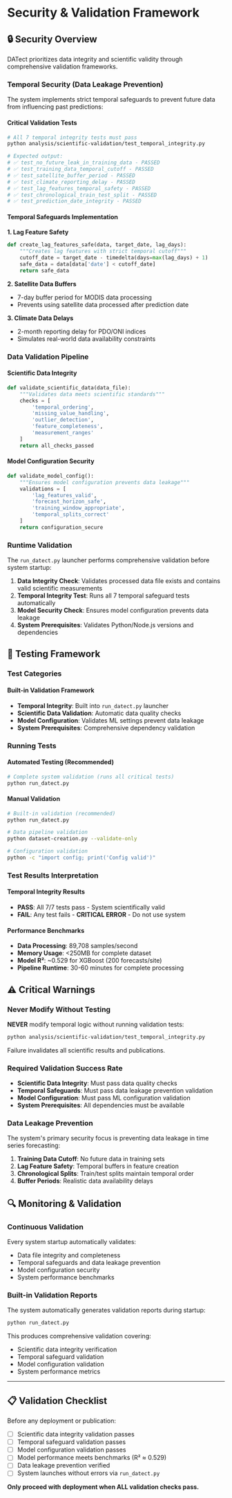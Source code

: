 # Security & Validation Framework

## 🔒 Security Overview

DATect prioritizes data integrity and scientific validity through comprehensive validation frameworks.

### Temporal Security (Data Leakage Prevention)

The system implements strict temporal safeguards to prevent future data from influencing past predictions:

#### Critical Validation Tests
```bash
# All 7 temporal integrity tests must pass
python analysis/scientific-validation/test_temporal_integrity.py

# Expected output:
# ✅ test_no_future_leak_in_training_data - PASSED
# ✅ test_training_data_temporal_cutoff - PASSED  
# ✅ test_satellite_buffer_period - PASSED
# ✅ test_climate_reporting_delay - PASSED
# ✅ test_lag_features_temporal_safety - PASSED
# ✅ test_chronological_train_test_split - PASSED
# ✅ test_prediction_date_integrity - PASSED
```

#### Temporal Safeguards Implementation

**1. Lag Feature Safety**
```python
def create_lag_features_safe(data, target_date, lag_days):
    """Creates lag features with strict temporal cutoff"""
    cutoff_date = target_date - timedelta(days=max(lag_days) + 1)
    safe_data = data[data['date'] < cutoff_date]
    return safe_data
```

**2. Satellite Data Buffers**
- 7-day buffer period for MODIS data processing
- Prevents using satellite data processed after prediction date

**3. Climate Data Delays**
- 2-month reporting delay for PDO/ONI indices
- Simulates real-world data availability constraints

### Data Validation Pipeline

#### Scientific Data Integrity
```python
def validate_scientific_data(data_file):
    """Validates data meets scientific standards"""
    checks = [
        'temporal_ordering',
        'missing_value_handling', 
        'outlier_detection',
        'feature_completeness',
        'measurement_ranges'
    ]
    return all_checks_passed
```

#### Model Configuration Security
```python
def validate_model_config():
    """Ensures model configuration prevents data leakage"""
    validations = [
        'lag_features_valid',
        'forecast_horizon_safe',
        'training_window_appropriate',
        'temporal_splits_correct'
    ]
    return configuration_secure
```

### Runtime Validation

The `run_datect.py` launcher performs comprehensive validation before system startup:

1. **Data Integrity Check**: Validates processed data file exists and contains valid scientific measurements
2. **Temporal Integrity Test**: Runs all 7 temporal safeguard tests automatically  
3. **Model Security Check**: Ensures model configuration prevents data leakage
4. **System Prerequisites**: Validates Python/Node.js versions and dependencies

## 🧪 Testing Framework

### Test Categories

#### Built-in Validation Framework
- **Temporal Integrity**: Built into `run_datect.py` launcher
- **Scientific Data Validation**: Automatic data quality checks
- **Model Configuration**: Validates ML settings prevent data leakage
- **System Prerequisites**: Comprehensive dependency validation

### Running Tests

#### Automated Testing (Recommended)
```bash
# Complete system validation (runs all critical tests)
python run_datect.py
```

#### Manual Validation
```bash
# Built-in validation (recommended)
python run_datect.py

# Data pipeline validation
python dataset-creation.py --validate-only

# Configuration validation
python -c "import config; print('Config valid')"
```

### Test Results Interpretation

#### Temporal Integrity Results
- **PASS**: All 7/7 tests pass - System scientifically valid
- **FAIL**: Any test fails - **CRITICAL ERROR** - Do not use system

#### Performance Benchmarks
- **Data Processing**: 89,708 samples/second
- **Memory Usage**: <250MB for complete dataset
- **Model R²**: ~0.529 for XGBoost (200 forecasts/site)
- **Pipeline Runtime**: 30-60 minutes for complete processing

## ⚠️ Critical Warnings

### Never Modify Without Testing
**NEVER** modify temporal logic without running validation tests:
```bash
python analysis/scientific-validation/test_temporal_integrity.py
```
Failure invalidates all scientific results and publications.

### Required Validation Success Rate
- **Scientific Data Integrity**: Must pass data quality checks
- **Temporal Safeguards**: Must pass data leakage prevention validation
- **Model Configuration**: Must pass ML configuration validation
- **System Prerequisites**: All dependencies must be available

### Data Leakage Prevention
The system's primary security focus is preventing data leakage in time series forecasting:

1. **Training Data Cutoff**: No future data in training sets
2. **Lag Feature Safety**: Temporal buffers in feature creation  
3. **Chronological Splits**: Train/test splits maintain temporal order
4. **Buffer Periods**: Realistic data availability delays

## 🔍 Monitoring & Validation

### Continuous Validation
Every system startup automatically validates:
- Data file integrity and completeness
- Temporal safeguards and data leakage prevention
- Model configuration security
- System performance benchmarks

### Built-in Validation Reports
The system automatically generates validation reports during startup:
```bash
python run_datect.py
```

This produces comprehensive validation covering:
- Scientific data integrity verification
- Temporal safeguard validation
- Model configuration validation
- System performance metrics

---

## 📋 Validation Checklist

Before any deployment or publication:

- [ ] Scientific data integrity validation passes
- [ ] Temporal safeguard validation passes
- [ ] Model configuration validation passes
- [ ] Model performance meets benchmarks (R² ≈ 0.529)
- [ ] Data leakage prevention verified
- [ ] System launches without errors via `run_datect.py`

**Only proceed with deployment when ALL validation checks pass.**
